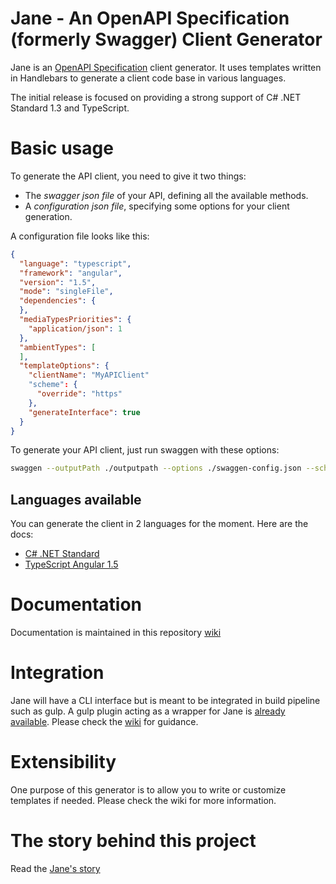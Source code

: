 # Jane - An OpenAPI Specification (formerly Swagger) Client Generator

Jane is an [OpenAPI Specification](https://www.openapis.org/) client generator. 
It uses templates written in Handlebars to generate a client code base in various languages.

The initial release is focused on providing a strong support of C# .NET Standard 1.3 
and TypeScript. 

# Basic usage

To generate the API client, you need to give it two things:
- The *swagger json file* of your API, defining all the available methods.
- A *configuration json file*, specifying some options for your client generation.

A configuration file looks like this:
```json
{
  "language": "typescript",
  "framework": "angular",
  "version": "1.5",
  "mode": "singleFile",
  "dependencies": {
  },
  "mediaTypesPriorities": {
    "application/json": 1
  },
  "ambientTypes": [
  ],
  "templateOptions": {
    "clientName": "MyAPIClient"
    "scheme": {
      "override": "https"
    },
    "generateInterface": true
  }
}
```

To generate your API client, just run swaggen with these options:
```bash
swaggen --outputPath ./outputpath --options ./swaggen-config.json --schema ./api-swagger.json
```

## Languages available
You can generate the client in 2 languages for the moment. Here are the docs:
- [C# .NET Standard](https://github.com/geeklearningio/gl-swagger-generator/wiki/Csharp-Net-Standard)
- [TypeScript Angular 1.5](https://github.com/geeklearningio/gl-swagger-generator/wiki/Angular-1.5)

# Documentation

Documentation is maintained in this repository [wiki](https://github.com/geeklearningio/gl-swagger-generator/wiki)

# Integration

Jane will have a CLI interface but is meant to be integrated in build pipeline such as gulp. 
A gulp plugin acting as a wrapper for Jane is [already available](https://github.com/geeklearningio/gulp-swagger-generator/tree/develop).
Please check the [wiki](https://github.com/geeklearningio/gl-swagger-generator/wiki) for guidance.

# Extensibility

One purpose of this generator is to allow you to write or customize templates if needed. Please check the wiki for more information.

# The story behind this project

Read the [Jane's story](https://github.com/geeklearningio/gl-swagger-generator/wiki/Jane's-story)
